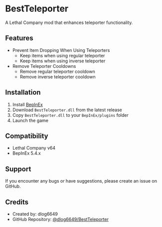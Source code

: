 # BestTeleporter

A Lethal Company mod that enhances teleporter functionality.

## Features
- Prevent Item Dropping When Using Teleporters
  - Keep items when using regular teleporter
  - Keep items when using inverse teleporter
- Remove Teleporter Cooldowns
  - Remove regular teleporter cooldown
  - Remove inverse teleporter cooldown

## Installation
1. Install [BepInEx](https://thunderstore.io/c/lethal-company/p/BepInEx/BepInExPack/)
2. Download `BestTeleporter.dll` from the latest release
3. Copy `BestTeleporter.dll` to your `BepInEx/plugins` folder
4. Launch the game

## Compatibility
- Lethal Company v64
- BepInEx 5.4.x

## Support
If you encounter any bugs or have suggestions, please create an issue on GitHub.

## Credits
- Created by: dlog6649
- GitHub Repository: [@dlog6649/BestTeleporter](https://github.com/dlog6649/BestTeleporter)
